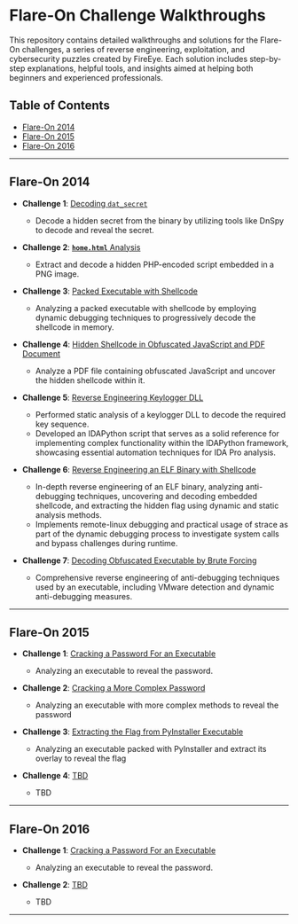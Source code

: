 # Flare-On Challenge Walkthroughs

This repository contains detailed walkthroughs and solutions for the Flare-On challenges, a series of reverse engineering, exploitation, and cybersecurity puzzles created by FireEye. Each solution includes step-by-step explanations, helpful tools, and insights aimed at helping both beginners and experienced professionals.

## Table of Contents

- [Flare-On 2014](#flare-on-2014)
- [Flare-On 2015](#flare-on-2015)
- [Flare-On 2016](#flare-on-2016) 
---

## Flare-On 2014

- **Challenge 1**: [Decoding `dat_secret`](https://github.com/sSharonV/Flare-On-Walkthroughs/blob/main/2014/CH_1)  
  - Decode a hidden secret from the binary by utilizing tools like DnSpy to decode and reveal the secret.
  
- **Challenge 2**: [**`home.html`** Analysis](https://github.com/sSharonV/Flare-On-Walkthroughs/blob/main/2014/CH_2)  
  - Extract and decode a hidden PHP-encoded script embedded in a PNG image.

- **Challenge 3**: [Packed Executable with Shellcode](https://github.com/sSharonV/Flare-On-Walkthroughs/tree/main/2014/CH_3)

  - Analyzing a packed executable with shellcode by employing dynamic debugging techniques to progressively decode the shellcode in memory.

- **Challenge 4**: [Hidden Shellcode in Obfuscated JavaScript and PDF Document](https://github.com/sSharonV/Flare-On-Walkthroughs/tree/main/2014/CH_4)

  - Analyze a PDF file containing obfuscated JavaScript and uncover the hidden shellcode within it.
 
- **Challenge 5**: [Reverse Engineering Keylogger DLL](https://github.com/sSharonV/Flare-On-Walkthroughs/tree/main/2014/CH_5)

  - Performed static analysis of a keylogger DLL to decode the required key sequence.
  - Developed an IDAPython script that serves as a solid reference for implementing complex functionality within the IDAPython framework, showcasing essential automation techniques for IDA Pro analysis.
 
- **Challenge 6**: [Reverse Engineering an ELF Binary with Shellcode](https://github.com/sSharonV/Flare-On-Walkthroughs/tree/main/2014/CH_6)

  - In-depth reverse engineering of an ELF binary, analyzing anti-debugging techniques, uncovering and decoding embedded shellcode, and extracting the hidden flag using dynamic and static analysis methods.
  - Implements remote-linux debugging and practical usage of strace as part of the dynamic debugging process to investigate system calls and bypass challenges during runtime.
 
- **Challenge 7**: [Decoding Obfuscated Executable by Brute Forcing](https://github.com/sSharonV/Flare-On-Walkthroughs/tree/main/2014/CH_7)
  - Comprehensive reverse engineering of anti-debugging techniques used by an executable, including VMware detection and dynamic anti-debugging measures.
    
---

## Flare-On 2015

- **Challenge 1**: [Cracking a Password For an Executable](https://github.com/sSharonV/Flare-On-Walkthroughs/blob/main/2015/CH_1)  
  - Analyzing an executable to reveal the password.
  
- **Challenge 2**: [Cracking a More Complex Password](https://github.com/sSharonV/Flare-On-Walkthroughs/blob/main/2015/CH_2)  
  - Analyzing an executable with more complex methods to reveal the password

- **Challenge 3**: [Extracting the Flag from PyInstaller Executable](https://github.com/sSharonV/Flare-On-Walkthroughs/tree/main/2015/CH_3)
  - Analyzing an executable packed with PyInstaller and extract its overlay to reveal the flag
 
- **Challenge 4**: [TBD](https://github.com/sSharonV/Flare-On-Walkthroughs/tree/main/2015/CH_4)
  - TBD

---

## Flare-On 2016

- **Challenge 1**: [Cracking a Password For an Executable](https://github.com/sSharonV/Flare-On-Walkthroughs/blob/main/2016/CH_1)  
  - Analyzing an executable to reveal the password.
 
- **Challenge 2**: [TBD](https://github.com/sSharonV/Flare-On-Walkthroughs/tree/main/2016/CH_2)
  - TBD

  
---
